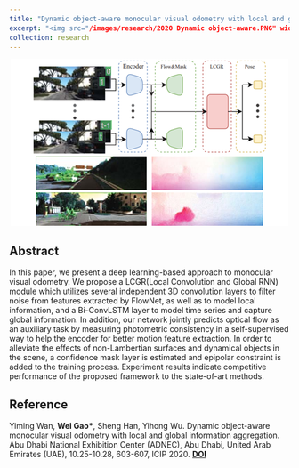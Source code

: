 ```yaml
---
title: "Dynamic object-aware monocular visual odometry with local and global information aggregation"
excerpt: "<img src="/images/research/2020 Dynamic object-aware.PNG" width="500">"
collection: research
---
```


<div align='center'>
  <img src="/images/research/2020 Dynamic object-aware.PNG" width="500">  
</div>

## Abstract

In this paper, we present a deep learning-based approach to monocular visual odometry. We propose a LCGR(Local Convolution and Global RNN) module which utilizes several independent 3D convolution layers to filter noise from features extracted by FlowNet, as well as to model local information, and a Bi-ConvLSTM layer to model time series and capture global information. In addition, our network jointly predicts optical flow as an auxiliary task by measuring photometric consistency in a self-supervised way to help the encoder for better motion feature extraction. In order to alleviate the effects of non-Lambertian surfaces and dynamical objects in the scene, a confidence mask layer is estimated and epipolar constraint is added to the training process. Experiment results indicate competitive performance of the proposed framework to the state-of-art methods.

## Reference

Yiming Wan, **Wei Gao\***, Sheng Han, Yihong Wu. Dynamic object-aware monocular visual odometry with local and global information aggregation. Abu Dhabi National Exhibition Center (ADNEC), Abu Dhabi, United Arab Emirates (UAE), 10.25-10.28, 603-607, ICIP 2020. [**DOI**](https://doi.org/10.1109/ICIP40778.2020.9190930)